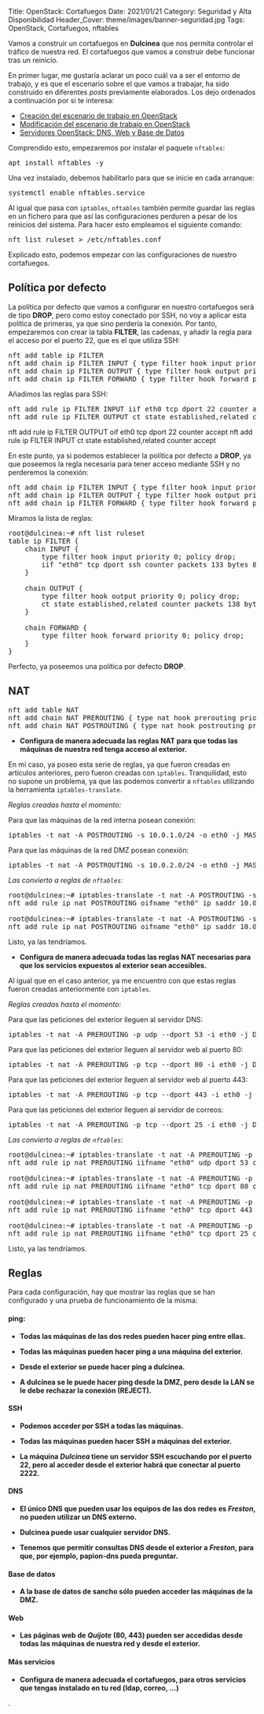 Title: OpenStack: Cortafuegos
Date: 2021/01/21
Category: Seguridad y Alta Disponibilidad
Header_Cover: theme/images/banner-seguridad.jpg
Tags: OpenStack, Cortafuegos, nftables

Vamos a construir un cortafuegos en **Dulcinea** que nos permita controlar el tráfico de nuestra red. El cortafuegos que vamos a construir debe funcionar tras un reinicio.

En primer lugar, me gustaría aclarar un poco cuál va a ser el entorno de trabajo, y es que el escenario sobre el que vamos a trabajar, ha sido construido en diferentes *posts* previamente elaborados. Los dejo ordenados a continuación por si te interesa:

- [Creación del escenario de trabajo en OpenStack](https://javierpzh.github.io/creacion-del-escenario-de-trabajo-en-openstack.html)
- [Modificación del escenario de trabajo en OpenStack](https://javierpzh.github.io/modificacion-del-escenario-de-trabajo-en-openstack.html)
- [Servidores OpenStack: DNS, Web y Base de Datos](https://javierpzh.github.io/servidores-openstack-dns-web-y-base-de-datos.html)

Comprendido esto, empezaremos por instalar el paquete `nftables`:

<pre>
apt install nftables -y
</pre>

Una vez instalado, debemos habilitarlo para que se inicie en cada arranque:

<pre>
systemctl enable nftables.service
</pre>

Al igual que pasa con `iptables`, `nftables` también permite guardar las reglas en un fichero para que así las configuraciones perduren a pesar de los reinicios del sistema. Para hacer esto empleamos el siguiente comando:

<pre>
nft list ruleset > /etc/nftables.conf
</pre>

Explicado esto, podemos empezar con las configuraciones de nuestro cortafuegos.


## Política por defecto

La política por defecto que vamos a configurar en nuestro cortafuegos será de tipo **DROP**, pero como estoy conectado por SSH, no voy a aplicar esta política de primeras, ya que sino perdería la conexión. Por tanto, empezaremos con crear la tabla **FILTER**, las cadenas, y añadir la regla para el acceso por el puerto 22, que es el que utiliza SSH:

<pre>
nft add table ip FILTER
nft add chain ip FILTER INPUT { type filter hook input priority 0 \;}
nft add chain ip FILTER OUTPUT { type filter hook output priority 0 \; }
nft add chain ip FILTER FORWARD { type filter hook forward priority 0 \; }
</pre>

Añadimos las reglas para SSH:

<pre>
nft add rule ip FILTER INPUT iif eth0 tcp dport 22 counter accept
nft add rule ip FILTER OUTPUT ct state established,related counter accept
</pre>

nft add rule ip FILTER OUTPUT oif eth0 tcp dport 22 counter accept
nft add rule ip FILTER INPUT ct state established,related counter accept




En este punto, ya si podemos establecer la política por defecto a **DROP**, ya que poseemos la regla necesaria para tener acceso mediante SSH y no perderemos la conexión:

<pre>
nft add chain ip FILTER INPUT { type filter hook input priority 0 \; policy drop \;}
nft add chain ip FILTER OUTPUT { type filter hook output priority 0 \; policy drop \;}
nft add chain ip FILTER FORWARD { type filter hook forward priority 0 \; policy drop \;}
</pre>

Miramos la lista de reglas:

<pre>
root@dulcinea:~# nft list ruleset
table ip FILTER {
	chain INPUT {
		type filter hook input priority 0; policy drop;
		iif "eth0" tcp dport ssh counter packets 133 bytes 8241 accept
	}

	chain OUTPUT {
		type filter hook output priority 0; policy drop;
		ct state established,related counter packets 138 bytes 16980 accept
	}

	chain FORWARD {
		type filter hook forward priority 0; policy drop;
	}
}
</pre>

Perfecto, ya poseemos una política por defecto **DROP**.

## NAT

<pre>
nft add table NAT
nft add chain NAT PREROUTING { type nat hook prerouting priority 1 \; }
nft add chain NAT POSTROUTING { type nat hook postrouting priority 1 \; }
</pre>

- **Configura de manera adecuada las reglas NAT para que todas las máquinas de nuestra red tenga acceso al exterior.**

En mi caso, ya poseo esta serie de reglas, ya que fueron creadas en artículos anteriores, pero fueron creadas con `iptables`. Tranquilidad, esto no supone un problema, ya que las podemos convertir a `nftables` utilizando la herramienta `iptables-translate`.

*Reglas creadas hasta el momento:*

Para que las máquinas de la red interna posean conexión:

<pre>
iptables -t nat -A POSTROUTING -s 10.0.1.0/24 -o eth0 -j MASQUERADE
</pre>

Para que las máquinas de la red DMZ posean conexión:

<pre>
iptables -t nat -A POSTROUTING -s 10.0.2.0/24 -o eth0 -j MASQUERADE
</pre>

*Las convierto a reglas de `nftables`:*

<pre>
root@dulcinea:~# iptables-translate -t nat -A POSTROUTING -s 10.0.1.0/24 -o eth0 -j MASQUERADE
nft add rule ip nat POSTROUTING oifname "eth0" ip saddr 10.0.1.0/24 counter masquerade

root@dulcinea:~# iptables-translate -t nat -A POSTROUTING -s 10.0.2.0/24 -o eth0 -j MASQUERADE
nft add rule ip nat POSTROUTING oifname "eth0" ip saddr 10.0.2.0/24 counter masquerade
</pre>

Listo, ya las tendríamos.

- **Configura de manera adecuada todas las reglas NAT necesarias para que los servicios expuestos al exterior sean accesibles.**

Al igual que en el caso anterior, ya me encuentro con que estas reglas fueron creadas anteriormente con `iptables`.

*Reglas creadas hasta el momento:*

Para que las peticiones del exterior lleguen al servidor DNS:

<pre>
iptables -t nat -A PREROUTING -p udp --dport 53 -i eth0 -j DNAT --to 10.0.1.6:53
</pre>

Para que las peticiones del exterior lleguen al servidor web al puerto 80:

<pre>
iptables -t nat -A PREROUTING -p tcp --dport 80 -i eth0 -j DNAT --to 10.0.2.6:80
</pre>

Para que las peticiones del exterior lleguen al servidor web al puerto 443:

<pre>
iptables -t nat -A PREROUTING -p tcp --dport 443 -i eth0 -j DNAT --to 10.0.2.6:443
</pre>

Para que las peticiones del exterior lleguen al servidor de correos:

<pre>
iptables -t nat -A PREROUTING -p tcp --dport 25 -i eth0 -j DNAT --to 10.0.1.6:25
</pre>

*Las convierto a reglas de `nftables`:*

<pre>
root@dulcinea:~# iptables-translate -t nat -A PREROUTING -p udp --dport 53 -i eth0 -j DNAT --to 10.0.1.6:53
nft add rule ip nat PREROUTING iifname "eth0" udp dport 53 counter dnat to 10.0.1.6:53

root@dulcinea:~# iptables-translate -t nat -A PREROUTING -p tcp --dport 80 -i eth0 -j DNAT --to 10.0.2.6:80
nft add rule ip nat PREROUTING iifname "eth0" tcp dport 80 counter dnat to 10.0.2.6:80

root@dulcinea:~# iptables-translate -t nat -A PREROUTING -p tcp --dport 443 -i eth0 -j DNAT --to 10.0.2.6:443
nft add rule ip nat PREROUTING iifname "eth0" tcp dport 443 counter dnat to 10.0.2.6:443

root@dulcinea:~# iptables-translate -t nat -A PREROUTING -p tcp --dport 25 -i eth0 -j DNAT --to 10.0.1.6:25
nft add rule ip nat PREROUTING iifname "eth0" tcp dport 25 counter dnat to 10.0.1.6:25
</pre>

Listo, ya las tendríamos.


## Reglas

Para cada configuración, hay que mostrar las reglas que se han configurado y una prueba de funcionamiento de la misma:

#### ping:

- **Todas las máquinas de las dos redes pueden hacer ping entre ellas.**



- **Todas las máquinas pueden hacer ping a una máquina del exterior.**



- **Desde el exterior se puede hacer ping a dulcinea.**



- **A dulcinea se le puede hacer ping desde la DMZ, pero desde la LAN se le debe rechazar la conexión (REJECT).**


#### SSH

- **Podemos acceder por SSH a todas las máquinas.**



- **Todas las máquinas pueden hacer SSH a máquinas del exterior.**



- **La máquina *Dulcinea* tiene un servidor SSH escuchando por el puerto 22, pero al acceder desde el exterior habrá que conectar al puerto 2222.**


#### DNS

- **El único DNS que pueden usar los equipos de las dos redes es *Freston*, no pueden utilizar un DNS externo.**



- **Dulcinea puede usar cualquier servidor DNS.**



- **Tenemos que permitir consultas DNS desde el exterior a *Freston*, para que, por ejemplo, papion-dns pueda preguntar.**


#### Base de datos

- **A la base de datos de sancho sólo pueden acceder las máquinas de la DMZ.**


#### Web

- **Las páginas web de *Quijote* (80, 443) pueden ser accedidas desde todas las máquinas de nuestra red y desde el exterior.**


#### Más servicios

- **Configura de manera adecuada el cortafuegos, para otros servicios que tengas instalado en tu red (ldap, correo, ...)**

.
